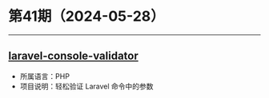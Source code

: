 # 第41期（2024-05-28）

---
## [laravel-console-validator](https://github.com/PerryvanderMeer/laravel-console-validator)
- 所属语言：PHP
- 项目说明：轻松验证 Laravel 命令中的参数
